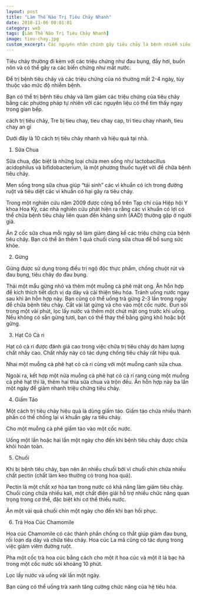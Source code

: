 ```yaml
---
layout: post
title: "Làm Thế Nào Trị Tiêu Chảy Nhanh"
date: 2018-11-06 00:01:01
category: web
tags: [Làm Thế Nào Trị Tiêu Chảy Nhanh]
image: tieu-chay.jpg
custom_excerpt: Các nguyên nhân chính gây tiêu chảy là bệnh nhiễm siêu vi, nhiễm khuẩn, ăn thực phẩm hoặc uống nước bị ô nhiễm, lo lắng, các bệnh đường ruột như hội chứng ruột kích thích, bệnh Crohn và viêm loét đại tràng. <!-- more -->  
---
```


Tiêu chảy thường đi kèm với các triệu chứng như đau bụng, đầy hơi, buồn nôn và có thể gây ra các biến chứng như mất nước.

Để trị bệnh tiêu chảy và các triệu chứng của nó thường mất 2-4 ngày, tùy thuộc vào mức độ nhiễm bệnh.

Bạn có thể trị bệnh tiêu chảy và làm giảm các triệu chứng của tiêu chảy bằng các phương pháp tự nhiên với các nguyên liệu có thể tìm thấy ngay trong gian bếp.

cách trị tiêu chảy, Tre bị tieu chay, tieu chay cap, tri tieu chay nhanh, tieu chay an gi

 
Dưới đây là 10 cách trị tiêu chảy nhanh và hiệu quả tại nhà.

1. Sữa Chua

Sữa chua, đặc biệt là những loại chứa men sống như lactobacillus acidophilus và bifidobacterium, là một phương thuốc tuyệt vời để chữa bệnh tiêu chảy.

Men sống trong sữa chua giúp “tái sinh” các vi khuẩn có ích trong đường ruột và tiêu diệt các vi khuẩn có hại gây ra tiêu chảy.

Trong một nghiên cứu năm 2009 được công bố trên Tạp chí của Hiệp hội Y khoa Hoa Kỳ, các nhà nghiên cứu phát hiện ra rằng các vi khuẩn có lợi có thể chữa bệnh tiêu chảy liên quan đến kháng sinh (AAD) thường gặp ở người già.

Ăn 2 cốc sữa chua mỗi ngày sẽ làm giảm đáng kể các triệu chứng của bệnh tiêu chảy. Bạn có thể ăn thêm 1 quả chuối cùng sữa chua để bổ sung sức khỏe.

 2. Gừng

Gừng được sử dụng trong điều trị ngộ độc thực phẩm, chống chuột rút và đau bụng, tiêu chảy do đau bụng.

Thái một mẩu gừng nhỏ và thêm một muỗng cà phê mật ong. Ăn hỗn hợp để kích thích tiết dịch vị dạ dày và cải thiện tiêu hóa. Tránh uống nước ngay sau khi ăn hỗn hợp này.
Bạn cũng có thể uống trà gừng 2-3 lần trong ngày để chữa bệnh tiêu chảy. Cắt vài lát gừng và cho vào một cốc nước. Đun sôi trong một vài phút, lọc lấy nước và thêm một chút mật ong trước khi uống. Nếu không có sẵn gừng tươi, bạn có thể thay thế bằng gừng khô hoặc bột gừng.
 
3. Hạt Cỏ Cà ri

Hạt cỏ cà ri được đánh giá cao trong việc chữa trị tiêu chảy do hàm lượng chất nhầy cao. Chất nhầy này có tác dụng chống tiêu chảy rất hiệu quả.

Nhai một muỗng cà phê hạt cỏ cà ri cùng với một muỗng canh sữa chua.

Ngoài ra, kết hợp một nửa muỗng cà phê hạt cỏ cà ri rang cùng một muỗng cà phê hạt thì là, thêm hai thìa sữa chua và trộn đều. Ăn hỗn hợp này ba lần một ngày để giảm nhanh triệu chứng tiêu chảy.
 
4. Giấm Táo

Một cách trị tiêu chảy hiệu quả là dùng giấm táo. Giấm táo chứa nhiều thành phần có thể chống lại vi khuẩn gây ra tiêu chảy.

Cho một muỗng cà phê giấm táo vào một cốc nước.

Uống một lần hoặc hai lần một ngày cho đến khi bệnh tiêu chảy được chữa khỏi hoàn toàn.
 
5. Chuối

Khi bị bệnh tiêu chảy, bạn nên ăn nhiều chuối bởi vì chuối chín chứa nhiều chất pectin (chất làm keo thường có trong hoa quả).

Pectin là một chất xơ hòa tan trong nước có khả năng làm giảm tiêu chảy. Chuối cũng chứa nhiều kali, một chất điện giải hỗ trợ nhiều chức năng quan trọng trong cơ thể, đặc biệt khi cơ thể thiếu nước.

Ăn một vài quả chuối chín một ngày cho đến khi bạn hồi phục.

 6. Trà Hoa Cúc Chamomile

Hoa cúc Chamomile có các thành phần chống co thắt giúp giảm đau bụng, rối loạn dạ dày và chữa tiêu chảy. Hoa cúc La mã cũng có tác dụng trong việc giảm viêm đường ruột.

Pha một cốc trà hoa cúc bằng cách cho một ít hoa cúc và một ít lá bạc hà trong một cốc nước sôi khoảng 10 phút.

Lọc lấy nước và uống vài lần một ngày.

Bạn cũng có thể uống trà xanh tăng cường chức năng của hệ tiêu hóa.
